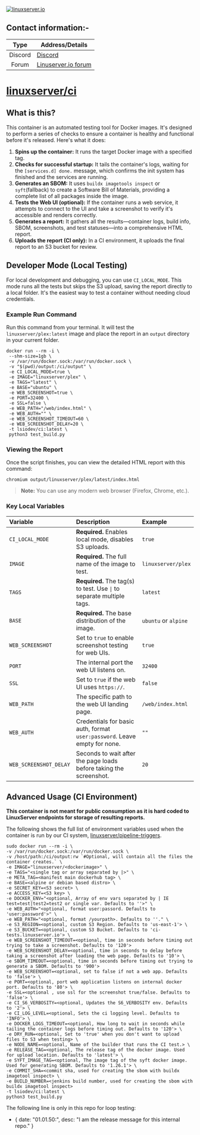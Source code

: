 <!-- DO NOT EDIT THIS FILE MANUALLY -->
<!-- Please read https://github.com/linuxserver/docker-ci/blob/develop/.github/CONTRIBUTING.md -->
[linuxserverurl]: https://linuxserver.io
[forumurl]: https://discourse.linuxserver.io
[huburl]: https://hub.docker.com/r/linuxserver/ci/
[pipelineurl]: https://github.com/linuxserver/pipeline-triggers

[![linuxserver.io](https://raw.githubusercontent.com/linuxserver/docker-templates/master/linuxserver.io/img/linuxserver_medium.png?v=4&s=4000)][linuxserverurl]


## Contact information:-

| Type | Address/Details |
| :---: | --- |
| Discord | [Discord](https://discord.gg/linuxserver) |
| Forum | [Linuserver.io forum][forumurl] |

# [linuxserver/ci][huburl]

## What is this?

This container is an automated testing tool for Docker images. It's designed to perform a series of checks to ensure a container is healthy and functional before it's released. Here's what it does:

1.  **Spins up the container:** It runs the target Docker image with a specified tag.
2.  **Checks for successful startup:** It tails the container's logs, waiting for the `[services.d] done.` message, which confirms the init system has finished and the services are running.
3.  **Generates an SBOM:** It uses `buildx imagetools inspect` or `syft`(fallback) to create a Software Bill of Materials, providing a complete list of all packages inside the image.
4.  **Tests the Web UI (optional):** If the container runs a web service, it attempts to connect to the UI and take a screenshot to verify it's accessible and renders correctly.
5.  **Generates a report:** It gathers all the results—container logs, build info, SBOM, screenshots, and test statuses—into a comprehensive HTML report.
6.  **Uploads the report (CI only):** In a CI environment, it uploads the final report to an S3 bucket for review.

## Developer Mode (Local Testing)

For local development and debugging, you can use `CI_LOCAL_MODE`. This mode runs all the tests but skips the S3 upload, saving the report directly to a local folder. It's the easiest way to test a container without needing cloud credentials.

### Example Run Command

Run this command from your terminal. It will test the `linuxserver/plex:latest` image and place the report in an `output` directory in your current folder.

```
docker run --rm -i \
 --shm-size=1gb \
 -v /var/run/docker.sock:/var/run/docker.sock \
 -v "$(pwd)/output:/ci/output" \
 -e CI_LOCAL_MODE=true \
 -e IMAGE="linuxserver/plex" \
 -e TAGS="latest" \
 -e BASE="ubuntu" \
 -e WEB_SCREENSHOT=true \
 -e PORT=32400 \
 -e SSL=false \
 -e WEB_PATH="/web/index.html" \
 -e WEB_AUTH="" \
 -e WEB_SCREENSHOT_TIMEOUT=60 \
 -e WEB_SCREENSHOT_DELAY=20 \
 -t lsiodev/ci:latest \
 python3 test_build.py
```

### Viewing the Report

Once the script finishes, you can view the detailed HTML report with this command:

```
chromium output/linuxserver/plex/latest/index.html
```
> **Note:** You can use any modern web browser (Firefox, Chrome, etc.).

### Key Local Variables

| Variable | Description | Example |
| :--- | :--- | :--- |
| `CI_LOCAL_MODE` | **Required.** Enables local mode, disables S3 uploads. | `true` |
| `IMAGE` | **Required.** The full name of the image to test. | `linuxserver/plex` |
| `TAGS` | **Required.** The tag(s) to test. Use `\|` to separate multiple tags. | `latest` |
| `BASE` | **Required.** The base distribution of the image. | `ubuntu` or `alpine` |
| `WEB_SCREENSHOT` | Set to `true` to enable screenshot testing for web UIs. | `true` |
| `PORT` | The internal port the web UI listens on. | `32400` |
| `SSL` | Set to `true` if the web UI uses `https://`. | `false` |
| `WEB_PATH` | The specific path to the web UI landing page. | `/web/index.html` |
| `WEB_AUTH` | Credentials for basic auth, format `user:password`. Leave empty for none. | `""` |
| `WEB_SCREENSHOT_DELAY` | Seconds to wait after the page loads before taking the screenshot. | `20` |


## Advanced Usage (CI Environment)

**This container is not meant for public consumption as it is hard coded to LinuxServer endpoints for storage of resulting reports.**

The following shows the full list of environment variables used when the container is run by our CI system, [linuxserver/pipeline-triggers][pipelineurl].

```
sudo docker run --rm -i \
-v /var/run/docker.sock:/var/run/docker.sock \
-v /host/path:/ci/output:rw `#Optional, will contain all the files the container creates.` \
-e IMAGE="linuxserver/<dockerimage>" \
-e TAGS="<single tag or array separated by |>" \
-e META_TAG=<manifest main dockerhub tag> \
-e BASE=<alpine or debian based distro> \
-e SECRET_KEY=<S3 secret> \
-e ACCESS_KEY=<S3 key> \
-e DOCKER_ENV="<optional, Array of env vars separated by | IE test=test|test2=test2 or single var. Defaults to ''>" \
-e WEB_AUTH="<optional, format user:passord. Defaults to 'user:password'>" \
-e WEB_PATH="<optional, format /yourpath>. Defaults to ''." \
-e S3_REGION=<optional, custom S3 Region. Defaults to 'us-east-1'> \
-e S3_BUCKET=<optional, custom S3 Bucket. Defaults to 'ci-tests.linuxserver.io'> \
-e WEB_SCREENSHOT_TIMEOUT=<optional, time in seconds before timing out trying to take a screenshot. Defaults to '120'>
-e WEB_SCREENSHOT_DELAY=<optional, time in seconds to delay before taking a screenshot after loading the web page. Defaults to '10'> \
-e SBOM_TIMEOUT=<optional, time in seconds before timing out trying to generate a SBOM. Defaults to '900'>
-e WEB_SCREENSHOT=<optional, set to false if not a web app. Defaults to 'false'> \
-e PORT=<optional, port web application listens on internal docker port. Defaults to '80'> \
-e SSL=<optional , use ssl for the screenshot true/false. Defaults to 'false'> \
-e CI_S6_VERBOSITY=<optional, Updates the S6_VERBOSITY env. Defaults to '2'> \
-e CI_LOG_LEVEL=<optional, Sets the ci logging level. Defaults to 'INFO'> \
-e DOCKER_LOGS_TIMEOUT=<optional, How long to wait in seconds while tailing the container logs before timing out. Defaults to '120'> \
-e DRY_RUN=<optional, Set to 'true' when you don't want to upload files to S3 when testing> \
-e NODE_NAME=<optional, Name of the builder that runs the CI test.> \
-e RELEASE_TAG=<optional, The release tag of the docker image. Used for upload location. Defaults to 'latest'> \
-e SYFT_IMAGE_TAG=<optional, The image tag of the syft docker image. Used for generating SBOM. Defaults to '1.26.1'> \
-e COMMIT_SHA=<commit sha, used for creating the sbom with buildx imagetool inspect> \
-e BUILD_NUMBER=<jenkins build number, used for creating the sbom with buildx imagetool inspect>
-t lsiodev/ci:latest \
python3 test_build.py
```

The following line is only in this repo for loop testing:

- { date: "01.01.50:", desc: "I am the release message for this internal repo." }
